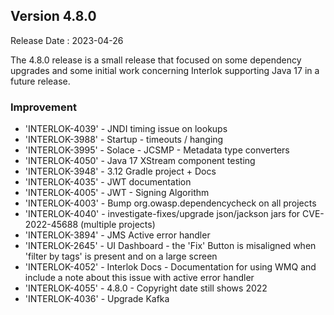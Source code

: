 ## Version 4.8.0 ##

Release Date : 2023-04-26

The 4.8.0 release is a small release that focused on some dependency upgrades and some initial work concerning Interlok supporting Java 17 in a future release.

### Improvement

- 'INTERLOK-4039' - JNDI timing issue on lookups
- 'INTERLOK-3988' - Startup - timeouts / hanging
- 'INTERLOK-3995' - Solace - JCSMP - Metadata type converters
- 'INTERLOK-4050' - Java 17 XStream component testing
- 'INTERLOK-3948' - 3.12 Gradle project + Docs
- 'INTERLOK-4035' - JWT documentation
- 'INTERLOK-4005' - JWT - Signing Algorithm
- 'INTERLOK-4003' - Bump org.owasp.dependencycheck on all projects
- 'INTERLOK-4040' - investigate-fixes/upgrade json/jackson jars for CVE-2022-45688 (multiple projects)
- 'INTERLOK-3894' - JMS Active error handler
- 'INTERLOK-2645' - UI Dashboard - the 'Fix' Button is misaligned when 'filter by tags' is present and on a large screen
- 'INTERLOK-4052' - Interlok Docs  - Documentation for using WMQ and include a note about this issue with active error handler
- 'INTERLOK-4055' - 4.8.0 - Copyright date still shows 2022
- 'INTERLOK-4036' - Upgrade Kafka


